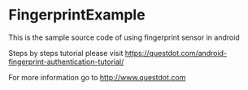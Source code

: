 # FingerprintExample

This is the sample source code of using fingerprint sensor in android

Steps by steps tutorial please visit https://questdot.com/android-fingerprint-authentication-tutorial/

For more information go to http://www.questdot.com
